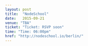 ```yaml
---
layout: post
title:  "NodeSchool"
date:   2015-09-21
venue: "TBA"
ticket: "Ticket: RSVP soon"
time: "Time: 06:00pm"
href: "http://nodeschool.io/berlin/"
---
```

<!-- fill in the URL of your event host page if you haven't enough information for a detail page, so the event link won't point on the detail page at all -->
